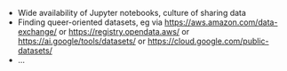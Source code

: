 * Wide availability of Jupyter notebooks, culture of sharing data
* Finding queer-oriented datasets, eg via https://aws.amazon.com/data-exchange/ or https://registry.opendata.aws/ or https://ai.google/tools/datasets/ or https://cloud.google.com/public-datasets/
* ...